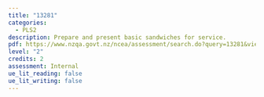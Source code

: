 ```yaml
---
title: "13281"
categories:
  - PLS2
description: Prepare and present basic sandwiches for service.
pdf: https://www.nzqa.govt.nz/ncea/assessment/search.do?query=13281&view=all&level=01
level: "2"
credits: 2
assessment: Internal
ue_lit_reading: false
ue_lit_writing: false
---
```

